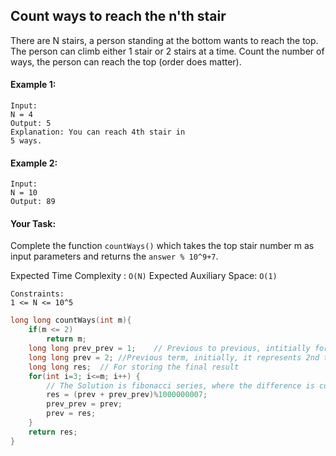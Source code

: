 ## Count ways to reach the n'th stair

There are N stairs, a person standing at the bottom wants to reach the top. The person can climb either 1 stair or 2 stairs at a time. Count the number of ways, the person can reach the top (order does matter).

#### Example 1:

```
Input:
N = 4
Output: 5
Explanation: You can reach 4th stair in
5 ways.
```

#### Example 2:

```
Input:
N = 10
Output: 89
```

#### Your Task:

Complete the function `countWays()` which takes the top stair number m as input parameters and returns the `answer % 10^9+7`.

Expected Time Complexity : `O(N)`
Expected Auxiliary Space: `O(1)`

```
Constraints:
1 <= N <= 10^5
```

```c++
long long countWays(int m){
    if(m <= 2)
        return m;
    long long prev_prev = 1;    // Previous to previous, intitially for 1th term it is equal to 1
    long long prev = 2; //Previous term, initially, it represents 2nd term
    long long res;  // For storing the final result
    for(int i=3; i<=m; i++) {
        // The Solution is fibonacci series, where the difference is contWays(n) = fib(n+2)
        res = (prev + prev_prev)%1000000007;
        prev_prev = prev;
        prev = res;
    }
    return res;
}
```
